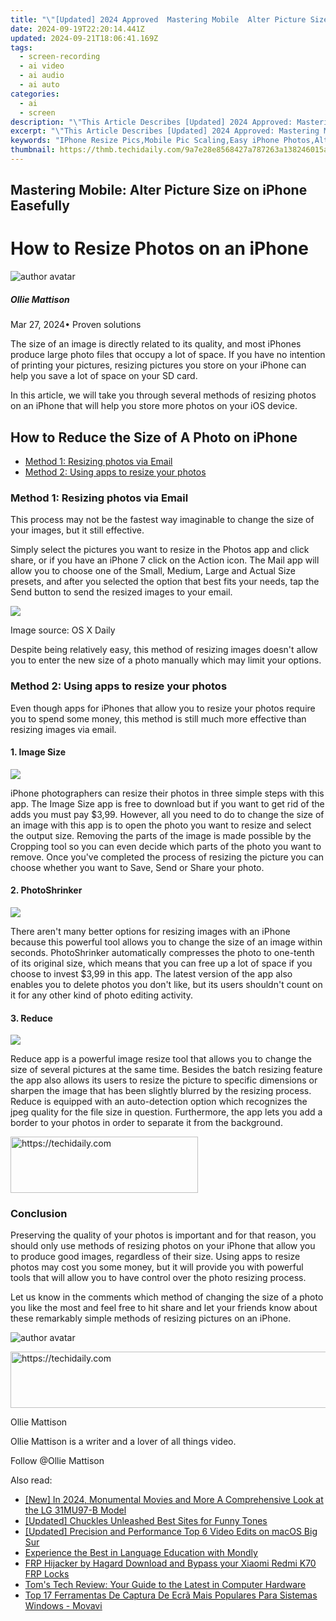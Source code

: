```yaml
---
title: "\"[Updated] 2024 Approved  Mastering Mobile  Alter Picture Size on iPhone Easefully\""
date: 2024-09-19T22:20:14.441Z
updated: 2024-09-21T18:06:41.169Z
tags: 
  - screen-recording
  - ai video
  - ai audio
  - ai auto
categories: 
  - ai
  - screen
description: "\"This Article Describes [Updated] 2024 Approved: Mastering Mobile: Alter Picture Size on iPhone Easefully\""
excerpt: "\"This Article Describes [Updated] 2024 Approved: Mastering Mobile: Alter Picture Size on iPhone Easefully\""
keywords: "IPhone Resize Pics,Mobile Pic Scaling,Easy iPhone Photos,Alter Image iPhones,Resize Mobile Images,Photos Adjust iPhone,Simple iPhone Resizing"
thumbnail: https://thmb.techidaily.com/9a7e28e8568427a787263a138246015aa54bad8070697287a395ca8f0d59bbb1.jpg
---
```


## Mastering Mobile: Alter Picture Size on iPhone Easefully

# How to Resize Photos on an iPhone

![author avatar](https://images.wondershare.com/filmora/article-images/ollie-mattison.jpg)

##### Ollie Mattison

 Mar 27, 2024• Proven solutions

 The size of an image is directly related to its quality, and most iPhones produce large photo files that occupy a lot of space. If you have no intention of printing your pictures, resizing pictures you store on your iPhone can help you save a lot of space on your SD card.

 In this article, we will take you through several methods of resizing photos on an iPhone that will help you store more photos on your iOS device.

## How to Reduce the Size of A Photo on iPhone

* [Method 1: Resizing photos via Email](#part1)
* [Method 2: Using apps to resize your photos](#part2)

### Method 1: Resizing photos via Email

 This process may not be the fastest way imaginable to change the size of your images, but it still effective.

 Simply select the pictures you want to resize in the Photos app and click share, or if you have an iPhone 7 click on the Action icon. The Mail app will allow you to choose one of the Small, Medium, Large and Actual Size presets, and after you selected the option that best fits your needs, tap the Send button to send the resized images to your email.

![](https://images.wondershare.com/filmora/article-images/resize-iphone-photo-via-email.jpg)

 Image source: OS X Daily

 Despite being relatively easy, this method of resizing images doesn't allow you to enter the new size of a photo manually which may limit your options.

### Method 2: Using apps to resize your photos

 Even though apps for iPhones that allow you to resize your photos require you to spend some money, this method is still much more effective than resizing images via email.

#### 1\. Image Size

![](https://images.wondershare.com/filmora/article-images/image-size-app.jpg)

 iPhone photographers can resize their photos in three simple steps with this app. The Image Size app is free to download but if you want to get rid of the adds you must pay $3,99\. However, all you need to do to change the size of an image with this app is to open the photo you want to resize and select the output size. Removing the parts of the image is made possible by the Cropping tool so you can even decide which parts of the photo you want to remove. Once you've completed the process of resizing the picture you can choose whether you want to Save, Send or Share your photo.

#### 2\. PhotoShrinker

![](https://images.wondershare.com/filmora/article-images/photo-shrink-app.jpg)

 There aren't many better options for resizing images with an iPhone because this powerful tool allows you to change the size of an image within seconds. PhotoShrinker automatically compresses the photo to one-tenth of its original size, which means that you can free up a lot of space if you choose to invest $3,99 in this app. The latest version of the app also enables you to delete photos you don't like, but its users shouldn't count on it for any other kind of photo editing activity.

#### 3\. Reduce

![](https://images.wondershare.com/filmora/article-images/reduce-image-size-app.jpg)

 Reduce app is a powerful image resize tool that allows you to change the size of several pictures at the same time. Besides the batch resizing feature the app also allows its users to resize the picture to specific dimensions or sharpen the image that has been slightly blurred by the resizing process. Reduce is equipped with an auto-detection option which recognizes the jpeg quality for the file size in question. Furthermore, the app lets you add a border to your photos in order to separate it from the background.

<!-- affiliate ads begin -->
<a href="https://homestyler.sjv.io/c/5597632/1943648/22993" target="_top" id="1943648">
  <img src="//a.impactradius-go.com/display-ad/22993-1943648" border="0" alt="https://techidaily.com" width="300" height="90"/>
</a>
<img height="0" width="0" src="https://homestyler.sjv.io/i/5597632/1943648/22993" style="position:absolute;visibility:hidden;" border="0" />
<!-- affiliate ads end -->

### Conclusion

 Preserving the quality of your photos is important and for that reason, you should only use methods of resizing photos on your iPhone that allow you to produce good images, regardless of their size. Using apps to resize photos may cost you some money, but it will provide you with powerful tools that will allow you to have control over the photo resizing process.

 Let us know in the comments which method of changing the size of a photo you like the most and feel free to hit share and let your friends know about these remarkably simple methods of resizing pictures on an iPhone.

![author avatar](https://images.wondershare.com/filmora/article-images/ollie-mattison.jpg)

<!-- affiliate ads begin -->
<a href="https://imp.i357552.net/c/5597632/999558/11832" target="_top" id="999558">
  <img src="//a.impactradius-go.com/display-ad/11832-999558" border="0" alt="https://techidaily.com" width="728" height="90"/>
</a>
<img height="0" width="0" src="https://imp.i357552.net/i/5597632/999558/11832" style="position:absolute;visibility:hidden;" border="0" />
<!-- affiliate ads end -->

Ollie Mattison

Ollie Mattison is a writer and a lover of all things video.

Follow @Ollie Mattison


<ins class="adsbygoogle"
     style="display:block"
     data-ad-format="autorelaxed"
     data-ad-client="ca-pub-7571918770474297"
     data-ad-slot="1223367746"></ins>



<ins class="adsbygoogle"
     style="display:block"
     data-ad-client="ca-pub-7571918770474297"
     data-ad-slot="8358498916"
     data-ad-format="auto"
     data-full-width-responsive="true"></ins>


<span class="atpl-alsoreadstyle">Also read:</span>
<div><ul>
<li><a href="https://fox-glue.techidaily.com/new-in-2024-monumental-movies-and-more-a-comprehensive-look-at-the-lg-31mu97-b-model/"><u>[New] In 2024, Monumental Movies and More A Comprehensive Look at the LG 31MU97-B Model</u></a></li>
<li><a href="https://fox-glue.techidaily.com/updated-chuckles-unleashed-best-sites-for-funny-tones/"><u>[Updated] Chuckles Unleashed Best Sites for Funny Tones</u></a></li>
<li><a href="https://fox-glue.techidaily.com/updated-precision-and-performance-top-6-video-edits-on-macos-big-sur/"><u>[Updated] Precision and Performance Top 6 Video Edits on macOS Big Sur</u></a></li>
<li><a href="https://mondly-stories.techidaily.com/experience-the-best-in-language-education-with-mondly/"><u>Experience the Best in Language Education with Mondly</u></a></li>
<li><a href="https://bypass-frp.techidaily.com/frp-hijacker-by-hagard-download-and-bypass-your-xiaomi-redmi-k70-frp-locks-by-drfone-android/"><u>FRP Hijacker by Hagard Download and Bypass your Xiaomi Redmi K70 FRP Locks</u></a></li>
<li><a href="https://hardware-updates.techidaily.com/toms-tech-review-your-guide-to-the-latest-in-computer-hardware-t17238628800521/"><u>Tom's Tech Review: Your Guide to the Latest in Computer Hardware</u></a></li>
<li><a href="https://win-amazing.techidaily.com/top-17-ferramentas-de-captura-de-ecra-mais-populares-para-sistemas-windows-movavi/"><u>Top 17 Ferramentas De Captura De Ecrã Mais Populares Para Sistemas Windows - Movavi</u></a></li>
</ul></div>


